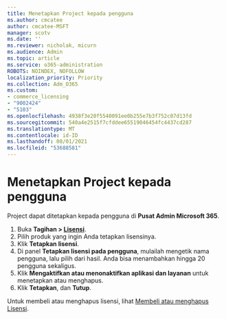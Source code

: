 ```yaml
---
title: Menetapkan Project kepada pengguna
ms.author: cmcatee
author: cmcatee-MSFT
manager: scotv
ms.date: ''
ms.reviewer: nicholak, micurn
ms.audience: Admin
ms.topic: article
ms.service: o365-administration
ROBOTS: NOINDEX, NOFOLLOW
localization_priority: Priority
ms.collection: Adm_O365
ms.custom:
- commerce_licensing
- "9002424"
- "5103"
ms.openlocfilehash: 4938f3e20f5540091ee0b255e7b3f752c07d13fd
ms.sourcegitcommit: 540a4e2515f7cfddee65519046454fc4437cd287
ms.translationtype: MT
ms.contentlocale: id-ID
ms.lasthandoff: 08/01/2021
ms.locfileid: "53688581"
---
```

# <a name="assign-project-to-users"></a>Menetapkan Project kepada pengguna

Project dapat ditetapkan kepada pengguna di **Pusat Admin Microsoft 365**.

1. Buka **Tagihan > [Lisensi](https://go.microsoft.com/fwlink/p/?linkid=842264)**.
2. Pilih produk yang ingin Anda tetapkan lisensinya.
3. Klik **Tetapkan lisensi**.
4. Di panel **Tetapkan lisensi pada pengguna**, mulailah mengetik nama pengguna, lalu pilih dari hasil. Anda bisa menambahkan hingga 20 pengguna sekaligus.
5. Klik **Mengaktifkan atau menonaktifkan aplikasi dan layanan** untuk menetapkan atau menghapus.
6. Klik **Tetapkan**, dan **Tutup**.

Untuk membeli atau menghapus lisensi, lihat [Membeli atau menghapus Lisensi](/microsoft-365/commerce/licenses/buy-licenses#buy-or-remove-licenses-for-your-business-subscription).